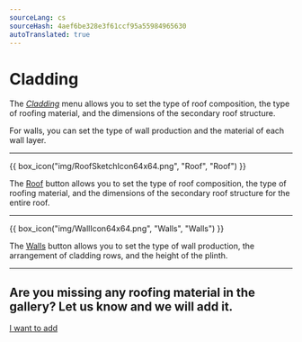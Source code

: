 ```yaml
---
sourceLang: cs
sourceHash: 4aef6be328e3f61ccf95a55984965630
autoTranslated: true
---
```


<h1>Cladding</h1>
  <p>
    The <u><i>Cladding</i></u> menu allows you to set the type of roof composition, the type of roofing material, and the dimensions of the secondary roof structure.
  </p> 
  <p>
    For walls, you can set the type of wall production and the material of each wall layer.
  </p>

  <hr class="main">

{{ box_icon("img/RoofSketchIcon64x64.png", "Roof", "Roof") }}

  <p>The <u>Roof</u> button allows you to set the type of roof composition, the type of roofing material, and the dimensions of the secondary roof structure for the entire roof.</p>

  <hr class="main">

{{ box_icon("img/WallIcon64x64.png", "Walls", "Walls") }}

  <p>The <u>Walls</u> button allows you to set the type of wall production, the arrangement of cladding rows, and the height of the plinth.</p>

  <hr class="main">

<h2>Are you missing any roofing material in the gallery? Let us know and we will add it.</h2>
<a href="mailto:jiri.podval@histruct.com?subject=Dotaz na HiStruct konfigurátor budov" class="btn">
  I want to add
</a>

<!-- product: HiStruct Building Configurator -->